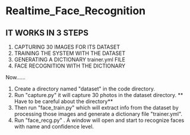 # Realtime_Face_Recognition

## IT WORKS IN 3 STEPS
1. CAPTURING 30 IMAGES FOR ITS DATASET
2. TRAINING THE SYSTEM WITH THE DATASET
3. GENERATING A DICTIONARY trainer.yml FILE
4. FACE RECOGNITION WITH THE DICTIONARY

Now......
1. Create a directory named "dataset" in the code directory.
2. Run "capture.py" it will capture 30 photos in the dataset directory. ** Have to be careful about the directory**
3. Then run "face_train.py" which will extract info from the dataset by processing those images and generate a dictionary file "trainer.yml".
4. Run "face_recg.py" . A window will open and start to recognize faces with name and confidence level.
